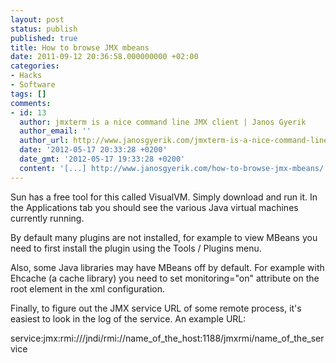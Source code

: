 ```yaml
---
layout: post
status: publish
published: true
title: How to browse JMX mbeans
date: 2011-09-12 20:36:58.000000000 +02:00
categories:
- Hacks
- Software
tags: []
comments:
- id: 13
  author: jmxterm is a nice command line JMX client | Janos Gyerik
  author_email: ''
  author_url: http://www.janosgyerik.com/jmxterm-is-a-nice-command-line-jmx-client/
  date: '2012-05-17 20:33:28 +0200'
  date_gmt: '2012-05-17 19:33:28 +0200'
  content: '[...] http://www.janosgyerik.com/how-to-browse-jmx-mbeans/ [...]'
---
```

Sun has a free tool for this called VisualVM. Simply download and run it. In the Applications tab you should see the various Java virtual machines currently running.

By default many plugins are not installed, for example to view MBeans you need to first install the plugin using the Tools / Plugins menu.

Also, some Java libraries may have MBeans off by default. For example with Ehcache (a cache library) you need to set monitoring="on" attribute on the root element in the xml configuration.

Finally, to figure out the JMX service URL of some remote process, it's easiest to look in the log of the service. An example URL:

service:jmx:rmi:///jndi/rmi://name_of_the_host:1188/jmxrmi/name_of_the_service
